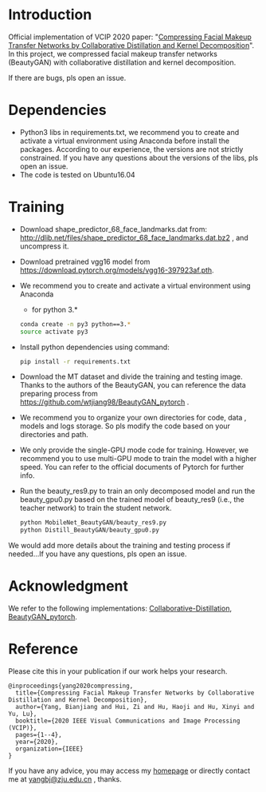 # Introduction
Official implementation of VCIP 2020 paper: "[Compressing Facial Makeup Transfer Networks by Collaborative Distillation and Kernel Decomposition](https://arxiv.org/abs/2009.07604)". In this project, we compressed facial makeup transfer networks (BeautyGAN) with collaborative distillation and kernel decomposition.

If there are bugs, pls open an issue.

# Dependencies
* Python3 libs in requirements.txt, we recommend you to create and activate a virtual environment using Anaconda before install the packages. According to our experience, the versions are not strictly constrained. If you have any questions about the versions of the libs, pls open an issue.
* The code is tested on Ubuntu16.04

# Training
* Download shape_predictor_68_face_landmarks.dat from:
http://dlib.net/files/shape_predictor_68_face_landmarks.dat.bz2 , 
and uncompress it.

* Download pretrained vgg16 model from https://download.pytorch.org/models/vgg16-397923af.pth.

* We recommend you to create and activate a virtual environment using Anaconda

    * for python 3.*
    ```bash
    conda create -n py3 python==3.*
    source activate py3
    ```

* Install python dependencies using command:
    ```bash
    pip install -r requirements.txt
    ```
    
* Download the MT dataset and divide the training and testing image. Thanks to the authors of the BeautyGAN, you can reference the data preparing process from https://github.com/wtjiang98/BeautyGAN_pytorch . 
    
* We recommend you to organize your own directories for code, data , models and logs storage. So pls modify the code based on your directories and path.
    
* We only provide the single-GPU mode code for training. However, we recommend you to use multi-GPU mode to train the model with a higher speed. You can refer to  the official documents of Pytorch for further info.
    
* Run the beauty_res9.py to train an only decomposed model and run the beauty_gpu0.py based on the trained model of beauty_res9 (i.e., the teacher network) to train the student network.
    
    ```bash
    python MobileNet_BeautyGAN/beauty_res9.py
    python Distill_BeautyGAN/beauty_gpu0.py
    ```

We would add more details about the training and testing process if needed...If you have any questions, pls open an issue.

# Acknowledgment

We refer to the following implementations: [Collaborative-Distillation](https://github.com/MingSun-Tse/Collaborative-Distillation), [BeautyGAN_pytorch](https://github.com/wtjiang98/BeautyGAN_pytorch).

# Reference

Please cite this in your publication if our work helps your research. 

```
@inproceedings{yang2020compressing,
  title={Compressing Facial Makeup Transfer Networks by Collaborative Distillation and Kernel Decomposition},
  author={Yang, Bianjiang and Hui, Zi and Hu, Haoji and Hu, Xinyi and Yu, Lu},
  booktitle={2020 IEEE Visual Communications and Image Processing (VCIP)},
  pages={1--4},
  year={2020},
  organization={IEEE}
}
```

If you have any advice, you may access my [homepage](jian-danai.github.io) or directly contact me at yangbj@zju.edu.cn , thanks.

